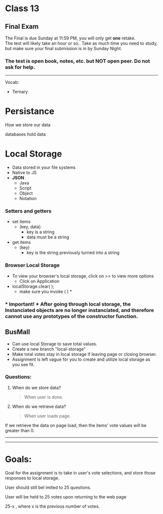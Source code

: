 # Class 13
## Final Exam
The Final is due Sunday at 11:59 PM, you will only get **one** retake.
<br>
The test will likely take an hour or so.. Take as much time you need to study, but make sure your final submission is in by Sunday Night.
<br>
### The test is open book, notes, etc. but NOT open peer. Do not ask for help.
___
Vocab:<br>
* Ternary
# Persistance
How we store our data

databases hold data
# Local Storage
- Data stored in your file systems
- Native to JS
- **JSON**
    - Java
    - Script
    - Object
    - Notation
### Setters and getters
- set items 
    - (key, data)
        - key is a string
        - data must be a string<br>
- get items
    - (key)
        - key is the string previously turned into a string<br>
### Browser Local Storage
- To view your browser's local storage, click on >> to view more options
    - Click on Application
- localStorage.clear( );
    - make sure you invoke  ( ) *

### * Important! * After going through local storage, the Instanciated objects are no longer instanciated, and therefore cannot use any prototypes of the constructor function.

## BusMall
- Can use local Storage to save total values.
- Create a new branch "local-storage"
- Make total votes stay in local storage if leaving page or closing browser.
- Assignment is left vague for you to create and utilize local storage as you see fit.

### Questions:
1. When do we store data?
    >When user is done.
2. When do we retrieve data?
    >When user loads page.<br>

If we retrieve the data on page load, then the items' vote values will be greater than 0.
___
___

# Goals:
Goal for the assignment is to take in user's vote selections, and store those responses to local storage.

User should still bel imited to 25 questions.

User will be held to 25 votes upon returning to the web page

25-x , where x is the previous number of votes.